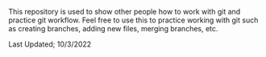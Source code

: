 This repository is used to show other people how to work with git and 
practice git workflow. Feel free to use this to practice working with git 
such as creating branches, adding new files, merging branches, etc. 

Last Updated; 10/3/2022
